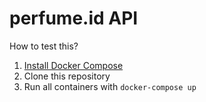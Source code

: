 # perfume.id API

How to test this?

1. [Install Docker Compose](https://docs.docker.com/compose/install/)
1. Clone this repository
1. Run all containers with `docker-compose up`
